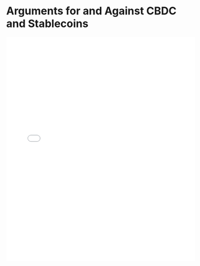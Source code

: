 # Arguments for and Against CBDC and Stablecoins

<embed src="Arguments for and Against CBDC and Stablecoins.pdf" type="application/pdf" width="100%" height="600px">

